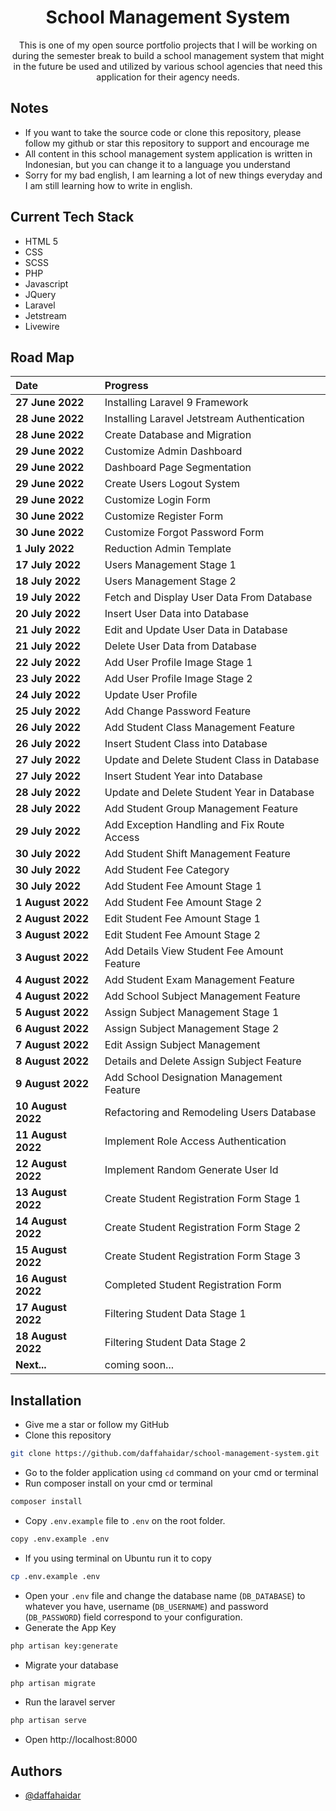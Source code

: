 <h1 align="center">School Management System</h1>

<p align = "center">This is one of my open source portfolio projects that I will be working on during the semester break to build a school management system that might in the future be used and utilized by various school agencies that need this application for their agency needs.</p>

## Notes

-   If you want to take the source code or clone this repository, please follow my github or star this repository to support and encourage me
-   All content in this school management system application is written in Indonesian, but you can change it to a language you understand
-   Sorry for my bad english, I am learning a lot of new things everyday and I am still learning how to write in english.

## Current Tech Stack

-   HTML 5
-   CSS
-   SCSS
-   PHP
-   Javascript
-   JQuery
-   Laravel
-   Jetstream
-   Livewire

## Road Map

| Date               | Progress                                    |
| :----------------- | :------------------------------------------ |
| **27 June 2022**   | Installing Laravel 9 Framework              |
| **28 June 2022**   | Installing Laravel Jetstream Authentication |
| **28 June 2022**   | Create Database and Migration               |
| **29 June 2022**   | Customize Admin Dashboard                   |
| **29 June 2022**   | Dashboard Page Segmentation                 |
| **29 June 2022**   | Create Users Logout System                  |
| **29 June 2022**   | Customize Login Form                        |
| **30 June 2022**   | Customize Register Form                     |
| **30 June 2022**   | Customize Forgot Password Form              |
| **1 July 2022**    | Reduction Admin Template                    |
| **17 July 2022**   | Users Management Stage 1                    |
| **18 July 2022**   | Users Management Stage 2                    |
| **19 July 2022**   | Fetch and Display User Data From Database   |
| **20 July 2022**   | Insert User Data into Database              |
| **21 July 2022**   | Edit and Update User Data in Database       |
| **21 July 2022**   | Delete User Data from Database              |
| **22 July 2022**   | Add User Profile Image Stage 1              |
| **23 July 2022**   | Add User Profile Image Stage 2              |
| **24 July 2022**   | Update User Profile                         |
| **25 July 2022**   | Add Change Password Feature                 |
| **26 July 2022**   | Add Student Class Management Feature        |
| **26 July 2022**   | Insert Student Class into Database          |
| **27 July 2022**   | Update and Delete Student Class in Database |
| **27 July 2022**   | Insert Student Year into Database           |
| **28 July 2022**   | Update and Delete Student Year in Database  |
| **28 July 2022**   | Add Student Group Management Feature        |
| **29 July 2022**   | Add Exception Handling and Fix Route Access |
| **30 July 2022**   | Add Student Shift Management Feature        |
| **30 July 2022**   | Add Student Fee Category                    |
| **30 July 2022**   | Add Student Fee Amount Stage 1              |
| **1 August 2022**  | Add Student Fee Amount Stage 2              |
| **2 August 2022**  | Edit Student Fee Amount Stage 1             |
| **3 August 2022**  | Edit Student Fee Amount Stage 2             |
| **3 August 2022**  | Add Details View Student Fee Amount Feature |
| **4 August 2022**  | Add Student Exam Management Feature         |
| **4 August 2022**  | Add School Subject Management Feature       |
| **5 August 2022**  | Assign Subject Management Stage 1           |
| **6 August 2022**  | Assign Subject Management Stage 2           |
| **7 August 2022**  | Edit Assign Subject Management              |
| **8 August 2022**  | Details and Delete Assign Subject Feature   |
| **9 August 2022**  | Add School Designation Management Feature   |
| **10 August 2022** | Refactoring and Remodeling Users Database   |
| **11 August 2022** | Implement Role Access Authentication        |
| **12 August 2022** | Implement Random Generate User Id           |
| **13 August 2022** | Create Student Registration Form Stage 1    |
| **14 August 2022** | Create Student Registration Form Stage 2    |
| **15 August 2022** | Create Student Registration Form Stage 3    |
| **16 August 2022** | Completed Student Registration Form         |
| **17 August 2022** | Filtering Student Data Stage 1              |
| **18 August 2022** | Filtering Student Data Stage 2              |
| **Next...**        | coming soon...                              |

## Installation

-   Give me a star or follow my GitHub
-   Clone this repository

```bash
git clone https://github.com/daffahaidar/school-management-system.git
```

-   Go to the folder application using `cd` command on your cmd or terminal
-   Run composer install on your cmd or terminal

```bash
composer install
```

-   Copy `.env.example` file to `.env` on the root folder.

```bash
copy .env.example .env
```

-   If you using terminal on Ubuntu run it to copy

```bash
cp .env.example .env
```

-   Open your `.env` file and change the database name (`DB_DATABASE`) to whatever you have, username (`DB_USERNAME`) and password (`DB_PASSWORD`) field correspond to your configuration.
-   Generate the App Key

```bash
php artisan key:generate
```

-   Migrate your database

```bash
php artisan migrate
```

-   Run the laravel server

```bash
php artisan serve
```

-   Open http://localhost:8000

## Authors

-   [@daffahaidar](https://www.github.com/daffahaidar)
